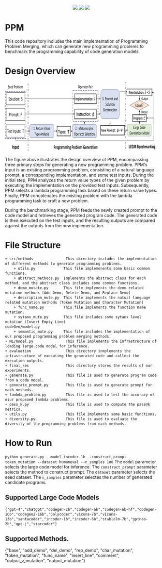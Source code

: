 <p align="center">
 <a href="https://github.com/anonymousGithub2022/main/LICENSE"><img src="https://img.shields.io/github/license/anonymousGithub2022/DyCL"></a>
 <a href="https://github.com/anonymousGithub2022/main/LICENSE"><img src="https://img.shields.io/pypi/pyversions/tvm"></a>
 <a href="https://github.com/anonymousGithub2022/main/LICENSE"><img src="https://img.shields.io/github/languages/code-size/anonymousGithub2022/DyCL"></a>
</p>



# PPM
This code repository includes the main implementation of Programming Problem Merging, which can generate new programming problems to benchmark the programming capability of code generation models.

# Design Overview
<div  align="center">    
 <img src="https://github.com/anonymousGithub2022/PPM/blob/main/fig/PPM-overview.jpg" width="680" height="230" alt="Design Overview"/><br/>
</div>   

The figure above illustrates the design overview of PPM, encompassing three primary steps for generating a new programming problem. PPM's input is an existing programming problem, consisting of a natural language prompt, a corresponding implementation, and some test inputs. During the initial step, PPM analyzes the return value types of the given problem by executing the implementation on the provided test inputs. Subsequently, PPM selects a lambda programming task based on these return value types. Finally, PPM concatenates the existing problem with the lambda programming task to craft a new problem.

During the benchmarking stage, PPM feeds the newly created prompt to the code model and retrieves the generated program code. The generated code is then executed on the test inputs, and the resulting outputs are compared against the outputs from the new implementation.


# File Structure
    + src/methods               This directory includes the implementation of different methods to generate programming problems.
        + utils.py             This file implemenents some basic common functions.
        + abstract_methods.py  Implements the abstract class for each method, and the abstract class includes some common functions.
        + demo_mutate.py       This file implements the demo related mutation methods (Add Demo, Delete Demo, and Replace Demo)
        + description_mute.py  This file implements the natual language related mutation methods (Token Mutation and Character Mutation)
        + func_name.py         This file implements the function name mutation.
        + sytanx_mute.py       This file includes some sytanx level mutation (Insert Empty Line)
    codeGen/model.py   
        + semantic_mute.py     This file includes the implementation of our proposed programming problem merging methods.
    + ML/model.py               This file implements the infrastructure of loading large code model for inference.
    + evaluation                This directory inmplements the  infrastructure of executing the generated code and collect the execution outputs.
    + final_res                 This directory stores the results of our experiments.
    + generate.py               This file is used to generate program code from a code model.
    + generate_prompt.py        This file is used to generate prompt for each methods.
    + lambda_problem.py         This file is used to test the accuracy of oiur propsoed lambda problems.
    + pass_k.py                 This file is used to compute the pass@k metrics.
    + utils.py                  This file implements some basic functions.
    + diversity.py              This file is used to evaluate the diversity of the programming problems from each methods.
    
 
# How to Run
 ``python generate.py --model incoder-1b --construct_prompt token_mutation --dataset humaneval --n_samples 100``
   The `model` parameter selects the large code model for inference.
   The `construct_prompt` parameter selects the method to construct prompt. 
   The `dataset` parameter selects the seed dataset.
   The `n_samples` parameter selectes the number of generated candidate programs.
 
## Supported Large Code Models
    {"gpt-4","chatgpt","codegen-2b","codegen-6b","codegen-6b-hf","codegen-16b","codegen2-16b","polycoder","vicuna-7b","vicuna-13b","santacoder","incoder-1b","incoder-6b","stablelm-7b","gptneo-2b","gpt-j","starcoder"}

## Supported Methods.
 {"base", "add_demo", "del_demo", "rep_demo", "char_mutation", "token_mutation", "func_name", "insert_line", "comment", "output_v_mutation", "output_mutation"}
